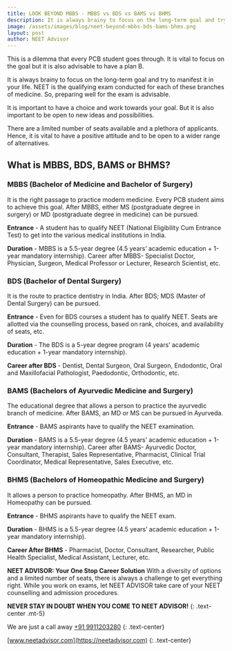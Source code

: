```yaml
---
title: LOOK BEYOND MBBS - MBBS vs BDS vs BAMS vs BHMS
description: It is always brainy to focus on the long-term goal and try to manifest it in your life. NEET is the qualifying exam conducted for each of these branches of medicine. So, preparing well for the exam is advisable.
image: /assets/images/blog/neet-beyond-mbbs-bds-bams-bhms.png
layout: post
author: NEET Advisor
---
```


This is a dilemma that every PCB student goes through. It is vital to focus on the goal but it is also advisable to have a plan B.

It is always brainy to focus on the long-term goal and try to manifest it in your life. NEET is the qualifying exam conducted for each of these branches of medicine. So, preparing well for the exam is advisable.

It is important to have a choice and work towards your goal. But it is also important to be open to new ideas and possibilities.

There are a limited number of seats available and a plethora of applicants. Hence, it is vital to have a positive attitude and to be open to a wider range of alternatives.

## What is MBBS, BDS, BAMS or BHMS?

### MBBS (Bachelor of Medicine and Bachelor of Surgery)

It is the right passage to practice modern medicine. Every PCB student aims to achieve this goal. After MBBS, either MS (postgraduate degree in surgery) or MD (postgraduate degree in medicine) can be pursued.

**Entrance** - A student has to qualify NEET (National Eligibility Cum Entrance Test) to get into the various medical institutions in India.

**Duration** - MBBS is a 5.5-year degree (4.5 years’ academic education + 1-year mandatory internship).
Career after MBBS- Specialist Doctor, Physician, Surgeon, Medical Professor or Lecturer, Research Scientist, etc.

### BDS (Bachelor of Dental Surgery)

It is the route to practice dentistry in India. After BDS; MDS (Master of Dental Surgery) can be pursued.

**Entrance** - Even for BDS courses a student has to qualify NEET. Seats are allotted via the counselling process, based on rank, choices, and availability of seats, etc.

**Duration** - The BDS is a 5-year degree program (4 years’ academic education + 1-year mandatory internship).

**Career after BDS** - Dentist, Dental Surgeon, Oral Surgeon, Endodontic, Oral and Maxillofacial Pathologist, Paedodontic, Orthodontic, etc.

### BAMS (Bachelors of Ayurvedic Medicine and Surgery)

The educational degree that allows a person to practice the ayurvedic branch of medicine. After BAMS, an MD or MS can be pursued in Ayurveda.

**Entrance** - BAMS aspirants have to qualify the NEET examination.

**Duration** - BAMS is a 5.5-year degree (4.5 years’ academic education + 1-year mandatory internship).
Career after BAMS- Ayurvedic Doctor, Consultant, Therapist, Sales Representative, Pharmacist, Clinical Trial Coordinator, Medical Representative, Sales Executive, etc.

### BHMS (Bachelors of Homeopathic Medicine and Surgery)

It allows a person to practice homeopathy. After BHMS, an MD in Homeopathy can be pursued.

**Entrance** - BHMS aspirants have to qualify the NEET exam.

**Duration** - BHMS is a 5.5-year degree (4.5 years’ academic education + 1-year mandatory internship).

**Career After BHMS** - Pharmacist, Doctor, Consultant, Researcher, Public Health Specialist, Medical Assistant, Lecturer, etc.

**NEET ADVISOR: Your One Stop Career Solution**
With a diversity of options and a limited number of seats, there is always a challenge to get everything right. While you work on exams, let NEET ADVISOR take care of your NEET counselling and admission procedures.

**NEVER STAY IN DOUBT WHEN YOU COME TO NEET ADVISOR!**
{: .text-center .mt-5}

We are just a call away [+91 9911203280](tel:9911203280)
{: .text-center}

[www.neetadvisor.com](https://neetadvisor.com)
{: .text-center}
